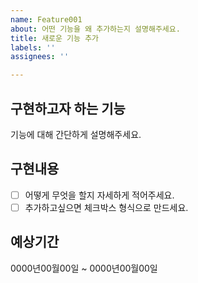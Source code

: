 ```yaml
---
name: Feature001
about: 어떤 기능을 왜 추가하는지 설명해주세요.
title: 새로운 기능 추가
labels: ''
assignees: ''

---
```


## 구현하고자 하는 기능
기능에 대해 간단하게 설명해주세요.

## 구현내용
- [ ] 어떻게 무엇을 할지 자세하게 적어주세요.
- [ ] 추가하고싶으면 체크박스 형식으로 만드세요.

## 예상기간
0000년00월00일 ~ 0000년00월00일
